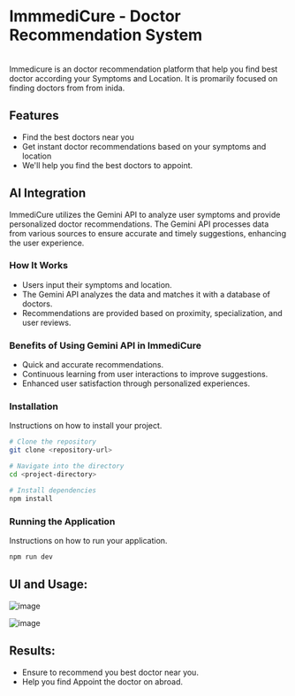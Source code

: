 # ImmmediCure - Doctor Recommendation System
<br>
Immedicure is an doctor recommendation platform that help you find best doctor according your Symptoms and Location. It is promarily focused on finding doctors from from inida.  

## Features
- Find the best doctors near you
- Get instant doctor recommendations based on your symptoms and location
- We'll help you find the best doctors to appoint.

## AI Integration

ImmediCure utilizes the Gemini API to analyze user symptoms and provide personalized doctor recommendations. The Gemini API processes data from various sources to ensure accurate and timely suggestions, enhancing the user experience.

### How It Works
- Users input their symptoms and location.
- The Gemini API analyzes the data and matches it with a database of doctors.
- Recommendations are provided based on proximity, specialization, and user reviews.

### Benefits of Using Gemini API in ImmediCure
- Quick and accurate recommendations.
- Continuous learning from user interactions to improve suggestions.
- Enhanced user satisfaction through personalized experiences.

### Installation

Instructions on how to install your project.

```bash
# Clone the repository
git clone <repository-url>

# Navigate into the directory
cd <project-directory>

# Install dependencies
npm install
```

### Running the Application

Instructions on how to run your application.

```bash
npm run dev
```

## UI and Usage:

![image](https://github.com/user-attachments/assets/e4cb6082-484f-4d37-8d68-cde757a69b71)
<br>

![image](https://github.com/user-attachments/assets/14aeecf9-4a1a-4738-a70a-8ba20a7631f6)

## Results:
- Ensure to recommend you best doctor near you.
- Help you find Appoint the doctor on abroad.
